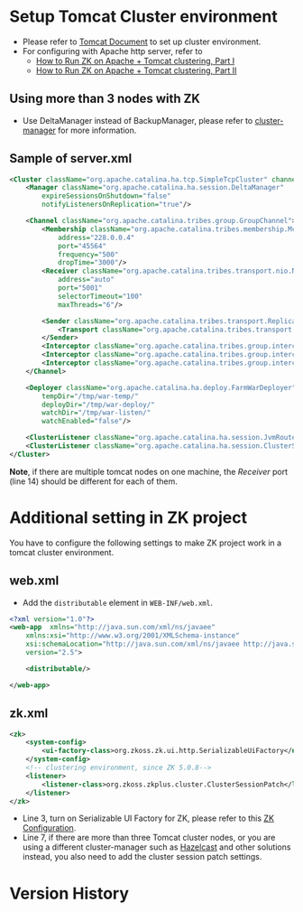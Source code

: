 # Setup Tomcat Cluster environment

- Please refer to [Tomcat
  Document](http://tomcat.apache.org/tomcat-7.0-doc/cluster-howto.html)
  to set up cluster environment.
- For configuring with Apache http server, refer to
  - [ How to Run ZK on Apache + Tomcat clustering, Part
    I](Small_Talks/2007/April/How_to_Run_ZK_on_Apache_+_Tomcat_clustering,_Part_I)
  - [ How to Run ZK on Apache + Tomcat clustering, Part
    II](Small_Talks/2007/May/How_to_Run_ZK_on_Apache_+_Tomcat_clustering,_Part_II)

## Using more than 3 nodes with ZK

- Use DeltaManager instead of BackupManager, please refer to
  [cluster-manager](http://tomcat.apache.org/tomcat-7.0-doc/config/cluster-manager.html)
  for more information.

## Sample of server.xml

``` xml
<Cluster className="org.apache.catalina.ha.tcp.SimpleTcpCluster" channelSendOptions="6">
    <Manager className="org.apache.catalina.ha.session.DeltaManager"
        expireSessionsOnShutdown="false"
        notifyListenersOnReplication="true"/>

    <Channel className="org.apache.catalina.tribes.group.GroupChannel">
        <Membership className="org.apache.catalina.tribes.membership.McastService"
            address="228.0.0.4"
            port="45564"
            frequency="500"
            dropTime="3000"/>
        <Receiver className="org.apache.catalina.tribes.transport.nio.NioReceiver"
            address="auto"
            port="5001"
            selectorTimeout="100"
            maxThreads="6"/>

        <Sender className="org.apache.catalina.tribes.transport.ReplicationTransmitter">
            <Transport className="org.apache.catalina.tribes.transport.nio.PooledParallelSender"/>
        </Sender>
        <Interceptor className="org.apache.catalina.tribes.group.interceptors.TcpFailureDetector"/>
        <Interceptor className="org.apache.catalina.tribes.group.interceptors.MessageDispatch15Interceptor"/>
        <Interceptor className="org.apache.catalina.tribes.group.interceptors.ThroughputInterceptor"/>
    </Channel>

    <Deployer className="org.apache.catalina.ha.deploy.FarmWarDeployer"
        tempDir="/tmp/war-temp/"
        deployDir="/tmp/war-deploy/"
        watchDir="/tmp/war-listen/"
        watchEnabled="false"/>

    <ClusterListener className="org.apache.catalina.ha.session.JvmRouteSessionIDBinderListener"/>    
    <ClusterListener className="org.apache.catalina.ha.session.ClusterSessionListener"/>
</Cluster>
```

**Note**, if there are multiple tomcat nodes on one machine, the
*Receiver* port (line 14) should be different for each of them.

# Additional setting in ZK project

You have to configure the following settings to make ZK project work in
a tomcat cluster environment.

## web.xml

- Add the `distributable` element in `WEB-INF/web.xml`.

``` xml
<?xml version="1.0"?>
<web-app  xmlns="http://java.sun.com/xml/ns/javaee"
    xmlns:xsi="http://www.w3.org/2001/XMLSchema-instance" 
    xsi:schemaLocation="http://java.sun.com/xml/ns/javaee http://java.sun.com/xml/ns/javaee/web-app_2_5.xsd"
    version="2.5">

    <distributable/>

</web-app>
```

## zk.xml

``` xml
<zk>
    <system-config>
        <ui-factory-class>org.zkoss.zk.ui.http.SerializableUiFactory</ui-factory-class>
    </system-config>
    <!-- clustering environment, since ZK 5.0.8-->
    <listener>
        <listener-class>org.zkoss.zkplus.cluster.ClusterSessionPatch</listener-class>
    </listener>
</zk>
```

- Line 3, turn on Serializable UI Factory for ZK, please refer to this [
  ZK
  Configuration](ZK_Developer's_Reference/Clustering/ZK_Configuration).
- Line 7, if there are more than three Tomcat cluster nodes, or you are
  using a different cluster-manager such as
  [Hazelcast](https://hazelcast.com/) and other solutions instead, you
  also need to add the cluster session patch settings.

# Version History
